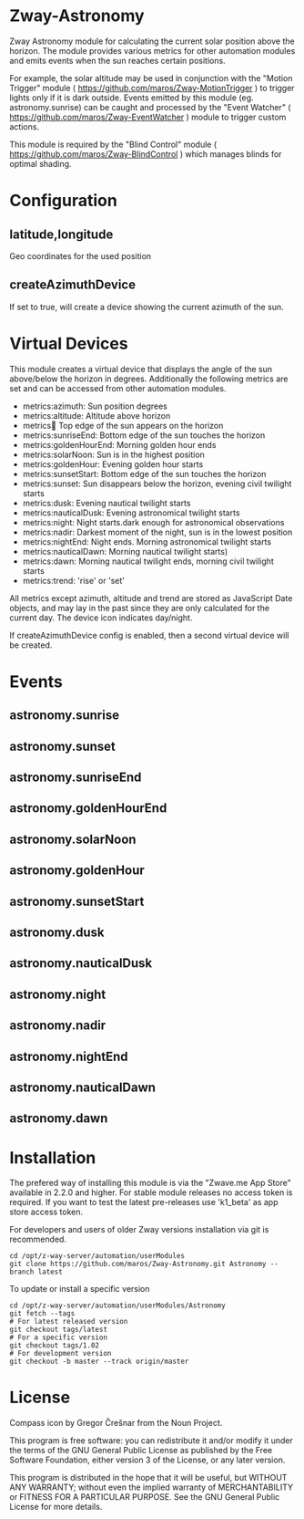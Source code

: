 # Zway-Astronomy

Zway Astronomy module for calculating the current solar position above the
horizon. The module provides various metrics for other automation modules
and emits events when the sun reaches certain positions.

For example, the solar altitude may be used in conjunction with the
"Motion Trigger" module ( https://github.com/maros/Zway-MotionTrigger ) to
trigger lights only if it is dark outside. Events emitted by this module
(eg. astronomy.sunrise) can be caught and processed by the "Event Watcher"
( https://github.com/maros/Zway-EventWatcher ) module to trigger custom
actions.

This module is required by the "Blind Control" module
( https://github.com/maros/Zway-BlindControl ) which manages blinds for
optimal shading.

# Configuration

## latitude,longitude

Geo coordinates for the used position

## createAzimuthDevice

If set to true, will create a device showing the current azimuth of the sun.

# Virtual Devices

This module creates a virtual device that displays the angle of the sun
above/below the horizon in degrees. Additionally the following metrics are
set and can be accessed from other automation modules.

*    metrics:azimuth: Sun position degrees
*    metrics:altitude: Altitude above horizon
*    metrics:sunrise: Top edge of the sun appears on the horizon
*    metrics:sunriseEnd: Bottom edge of the sun touches the horizon
*    metrics:goldenHourEnd: Morning golden hour ends
*    metrics:solarNoon: Sun is in the highest position
*    metrics:goldenHour: Evening golden hour starts
*    metrics:sunsetStart: Bottom edge of the sun touches the horizon
*    metrics:sunset: Sun disappears below the horizon, evening civil twilight starts
*    metrics:dusk: Evening nautical twilight starts
*    metrics:nauticalDusk: Evening astronomical twilight starts
*    metrics:night: Night starts.dark enough for astronomical observations
*    metrics:nadir: Darkest moment of the night, sun is in the lowest position
*    metrics:nightEnd: Night ends. Morning astronomical twilight starts
*    metrics:nauticalDawn: Morning nautical twilight starts)
*    metrics:dawn: Morning nautical twilight ends, morning civil twilight starts
*    metrics:trend: 'rise' or 'set'

All metrics except azimuth, altitude and trend are stored as JavaScript Date
objects, and may lay in the past since they are only calculated for the
current day. The device icon indicates day/night.

If createAzimuthDevice config is enabled, then a second virtual device
will be created.

# Events

## astronomy.sunrise

## astronomy.sunset

## astronomy.sunriseEnd

## astronomy.goldenHourEnd

## astronomy.solarNoon

## astronomy.goldenHour

## astronomy.sunsetStart

## astronomy.dusk

## astronomy.nauticalDusk

## astronomy.night

## astronomy.nadir

## astronomy.nightEnd

## astronomy.nauticalDawn

## astronomy.dawn

# Installation

The prefered way of installing this module is via the "Zwave.me App Store"
available in 2.2.0 and higher. For stable module releases no access token is
required. If you want to test the latest pre-releases use 'k1_beta' as
app store access token.

For developers and users of older Zway versions installation via git is
recommended.

```shell
cd /opt/z-way-server/automation/userModules
git clone https://github.com/maros/Zway-Astronomy.git Astronomy --branch latest
```

To update or install a specific version
```shell
cd /opt/z-way-server/automation/userModules/Astronomy
git fetch --tags
# For latest released version
git checkout tags/latest
# For a specific version
git checkout tags/1.02
# For development version
git checkout -b master --track origin/master
```

# License

Compass icon by Gregor Črešnar from the Noun Project.

This program is free software: you can redistribute it and/or modify
it under the terms of the GNU General Public License as published by
the Free Software Foundation, either version 3 of the License, or any
later version.

This program is distributed in the hope that it will be useful,
but WITHOUT ANY WARRANTY; without even the implied warranty of
MERCHANTABILITY or FITNESS FOR A PARTICULAR PURPOSE. See the
GNU General Public License for more details.
